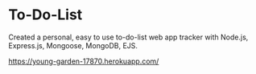 # To-Do-List

Created a personal, easy to use to-do-list web app tracker with Node.js, Express.js, Mongoose, MongoDB, EJS.

https://young-garden-17870.herokuapp.com/
